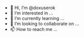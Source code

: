 - 👋 Hi, I’m @doxuserok
- 👀 I’m interested in ...
- 🌱 I’m currently learning ...
- 💞️ I’m looking to collaborate on ...
- 📫 How to reach me ...

<!---
doxuserok/doxuserok is a ✨ special ✨ repository because its `README.md` (this file) appears on your GitHub profile.
You can click the Preview link to take a look at your changes.
--->
